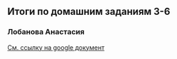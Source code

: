 ## Итоги по домашним заданиям 3-6
### Лобанова Анастасия

[См. ссылку на google документ](https://docs.google.com/document/d/1K7-Ql4vIzoorVtLwgruvJQKGk7IZtUffAmN9tSBcm4c/edit?usp=sharing)

